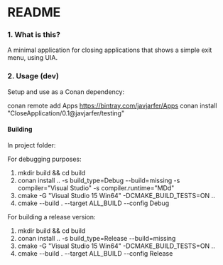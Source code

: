 # README

### 1. What is this?

A minimal application for closing applications that shows a simple exit menu, using
UIA.

### 2. Usage (dev)

Setup and use as a Conan dependency:

conan remote add Apps https://bintray.com/javjarfer/Apps
conan install "CloseApplication/0.1@javjarfer/testing"

#### Building

In project folder:

For debugging purposes:

1. mkdir build && cd build
2. conan install .. -s build_type=Debug  --build=missing -s compiler="Visual Studio" -s compiler.runtime="MDd"
3. cmake -G "Visual Studio 15 Win64" -DCMAKE_BUILD_TESTS=ON ..
4. cmake --build . --target ALL_BUILD --config Debug

For building a release version:

1. mkdir build && cd build
2. conan install .. -s build_type=Release  --build=missing
3. cmake -G "Visual Studio 15 Win64" -DCMAKE_BUILD_TESTS=ON ..
4. cmake --build . --target ALL_BUILD --config Release

